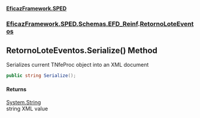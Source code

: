 #### [EficazFramework.SPED](EficazFrameworkSPED.md 'EficazFramework SPED')
### [EficazFramework.SPED.Schemas.EFD_Reinf](EficazFramework.SPED.Schemas.EFD_Reinf.md 'EficazFramework.SPED.Schemas.EFD_Reinf').[RetornoLoteEventos](EficazFramework.SPED.Schemas.EFD_Reinf/RetornoLoteEventos.md 'EficazFramework.SPED.Schemas.EFD_Reinf.RetornoLoteEventos')

## RetornoLoteEventos.Serialize() Method

Serializes current TNfeProc object into an XML document

```csharp
public string Serialize();
```

#### Returns
[System.String](https://docs.microsoft.com/en-us/dotnet/api/System.String 'System.String')  
string XML value